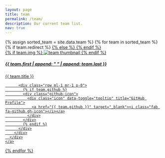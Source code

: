 ```yaml
---
layout: page
title: team
permalink: /team/
description: Our current team list.
nav: true
---
```


<!-- Team Projects Grid -->
<div class="projects grid">
  {% assign sorted_team = site.data.team %}
  {% for team in sorted_team %}
  <div class="grid-item">
    {% if team.redirect %}
    <a href="{{ team.redirect }}" target="_blank">
    {% else %}
    <a href="{{ team.url | relative_url }}">
    {% endif %}
      <div class="card hoverable">
        {% if team.img %}
        <img src="{{ team.img | relative_url }}" alt="team thumbnail">
        {% endif %}
        <div class="card-body">
          <h5>{{ team.first | append: " " | append: team.last }}</h5>
          <p class="card-text">{{ team.title }}</p>

          <div class="row ml-1 mr-1 p-0">
            {% if team.github %}
            <div class="github-icon">
              <div class="icon" data-toggle="tooltip" title="GitHub Profile">
                <a href="{{ team.github }}" target="_blank"><i class="fab fa-github gh-icon"></i></a>
              </div>
            </div>
            {% endif %}
          </div>
        </div>
      </div>
    </a>
  </div>
{% endfor %}

</div>
